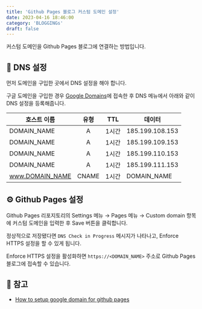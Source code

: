 ```yaml
---
title: 'Github Pages 블로그 커스텀 도메인 설정'
date: 2023-04-16 18:46:00
category: 'BLOGGINGs'
draft: false
---
```


커스텀 도메인을 Github Pages 블로그에 연결하는 방법입니다.

## 🔧 DNS 설정

먼저 도메인을 구입한 곳에서 DNS 설정을 해야 합니다.

구글 도메인을 구입한 경우 [Google Domains](https://domains.google.com)에 접속한 후 DNS 메뉴에서 아래와 같이 DNS 설정을 등록해줍니다.

| 호스트 이름        |  유형  |  TTL  | 데이터          |
| --------------- | :---: | :---: | --------------- |
| DOMAIN_NAME     |   A   | 1시간 | 185.199.108.153 |
| DOMAIN_NAME     |   A   | 1시간 | 185.199.109.153 |
| DOMAIN_NAME     |   A   | 1시간 | 185.199.110.153 |
| DOMAIN_NAME     |   A   | 1시간 | 185.199.111.153 |
| www.DOMAIN_NAME | CNAME | 1시간 | DOMAIN_NAME     |


## ⚙️ Github Pages 설정

Github Pages 리포지토리의 Settings 메뉴 → Pages 메뉴 → Custom domain 항목에 커스텀 도메인을 입력한 후 Save 버튼을 클릭합니다.

정상적으로 저장됐다면 `DNS Check in Progress` 메시지가 나타나고, Enforce HTTPS 설정을 할 수 있게 됩니다.

Enforce HTTPS 설정을 활성화하면 `https://<DOMAIN_NAME>` 주소로 Github Pages 블로그에 접속할 수 있습니다.


## 🧐 참고

* [How to setup google domain for github pages](https://dev.to/trentyang/how-to-setup-google-domain-for-github-pages-1p58)